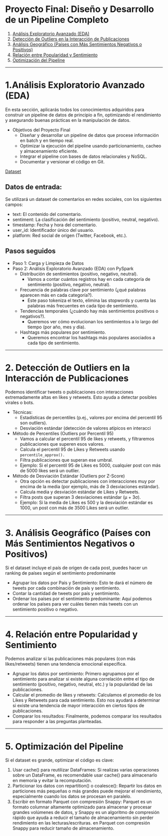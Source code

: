 # Proyecto Final: Diseño y Desarrollo de un Pipeline Completo

1. [Análisis Exploratorio Avanzado (EDA) ](#schema1)
2. [Detección de Outliers en la Interacción de Publicaciones](#schema2)
3. [Análisis Geográfico (Países con Más Sentimientos Negativos o Positivos)](#schema3)
4. [Relación entre Popularidad y Sentimiento](#schema4)
5. [Optimización del Pipeline](#schema5)



<hr>

<a name="schema1"></a>

# 1.Análisis Exploratorio Avanzado (EDA)

En esta sección, aplicarás todos los conocimientos adquiridos para construir un pipeline de datos de principio a fin, optimizando el rendimiento y asegurando buenas prácticas en la manipulación de datos.

- Objetivos del Proyecto Final
    - Diseñar y desarrollar un pipeline de datos que procese información en batch y en tiempo real.
    - Optimizar la ejecución del pipeline usando particionamiento, cacheo y almacenamiento eficiente.
    - Integrar el pipeline con bases de datos relacionales y NoSQL.
    - Documentar y versionar el código en Git.

[Dataset](https://www.kaggle.com/datasets/kashishparmar02/social-media-sentiments-analysis-dataset)

## Datos de entrada:
Se utilizará un dataset de comentarios en redes sociales, con los siguientes campos:
- text: El contenido del comentario.
- sentiment: La clasificación del sentimiento (positivo, neutral, negativo).
- timestamp: Fecha y hora del comentario.
- user_id: Identificador único del usuario.
- platform: Red social de origen (Twitter, Facebook, etc.).

## Pasos seguidos
- Paso 1: Carga y Limpieza de Datos
- Paso 2: Análisis Exploratorio Avanzado (EDA) con PySpark
    - Distribución de sentimientos (positivo, negativo, neutral).
        - Vamos a contar cuántos registros hay en cada categoría de sentimiento (positivo, negativo, neutral).
    - Frecuencia de palabras clave por sentimiento (¿qué palabras aparecen más en cada categoría?).
        - Este paso tokeniza el texto, elimina las stopwords y cuenta las palabras más frecuentes en cada tipo de sentimiento.
    - Tendencias temporales (¿cuándo hay más sentimientos positivos o negativos?).
        - Queremos ver cómo evolucionan los sentimientos a lo largo del tiempo (por año, mes y día).
    - Hashtags más populares por sentimiento.
        - Queremos encontrar los hashtags más populares asociados a cada tipo de sentimiento.

<hr>

<a name="schema2"></a>

# 2. Detección de Outliers en la Interacción de Publicaciones
Podemos identificar tweets o publicaciones con interacciones extremadamente altas en likes y retweets.
Esto ayuda a detectar posibles virales o bots.

- Técnicas:
    - Estadísticas de percentiles (p.ej., valores por encima del percentil 95 son outliers).
    - Desviación estándar (detección de valores atípicos en interacci
- Método de Percentiles (Outliers por Percentil 95)
  - Vamos a calcular el percentil 95 de likes y retweets, y filtraremos publicaciones que superen esos valores.
  - Calcula el percentil 95 de Likes y Retweets usando `percentile_approx().`
  - Filtra publicaciones que superan ese umbral.
  - Ejemplo: Si el percentil 95 de Likes es 5000, cualquier post con más de 5000 likes será un outlier.
- Método de Desviación Estándar (Outliers por Z-Score)
  - Otra opción es detectar publicaciones con interacciones muy por encima de la media (por ejemplo, más de 3 desviaciones estándar).
  - Calcula media y desviación estándar de Likes y Retweets.
  - Filtra posts que superan 3 desviaciones estándar (μ + 3σ).
  - Ejemplo: Si la media de Likes es 500 y la desviación estándar es 1000, un post con más de 3500 Likes será un outlier.




<hr>

<a name="schema3"></a>

# 3. Análisis Geográfico (Países con Más Sentimientos Negativos o Positivos)
Si el dataset incluye el país de origen de cada post, puedes hacer un ranking de países según el sentimiento predominante
- Agrupar los datos por País y Sentimiento: Esto te dará el número de tweets por cada combinación de país y sentimiento.
- Contar la cantidad de tweets por país y sentimiento.
- Ordenar los países por el sentimiento predominante: Aquí podemos ordenar los países para ver cuáles tienen más tweets con un sentimiento positivo o negativo.


<hr>

<a name="schema4"></a>

# 4. Relación entre Popularidad y Sentimiento
Podemos analizar si las publicaciones más populares (con más likes/retweets) tienen una tendencia emocional específica.
- Agrupar los datos por sentimiento: Primero agrupamos por el sentimiento para analizar si existe alguna correlación entre el tipo de sentimiento (positivo, negativo, neutral, etc.) y la popularidad de las publicaciones.
- Calcular el promedio de likes y retweets: Calculamos el promedio de los Likes y Retweets para cada sentimiento. Esto nos ayudará a determinar si existe una tendencia de mayor interacción en ciertos tipos de publicaciones.
- Comparar los resultados: Finalmente, podemos comparar los resultados para responder a las preguntas planteadas.

<hr>

<a name="schema5"></a>


# 5. Optimización del Pipeline

Si el dataset es grande, optimizar el código es clave:
1. Usar cache() para reutilizar DataFrames: Si realizas varias operaciones sobre un DataFrame, es recomendable usar cache() para almacenarlo en memoria y evitar la recomputación.
2. Particionar los datos con repartition() o coalesce(): Repartir los datos en particiones más pequeñas o más grandes puede mejorar el rendimiento, especialmente cuando los datos se procesan en paralelo.
3. Escribir en formato Parquet con compresión Snappy: Parquet es un formato columnar altamente optimizado para almacenar y procesar grandes volúmenes de datos, y Snappy es un algoritmo de compresión rápido que ayuda a reducir el tamaño de almacenamiento sin perder rendimiento en las lecturas/escrituras. en Parquet con compresión Snappy para reducir tamaño de almacenamiento.
